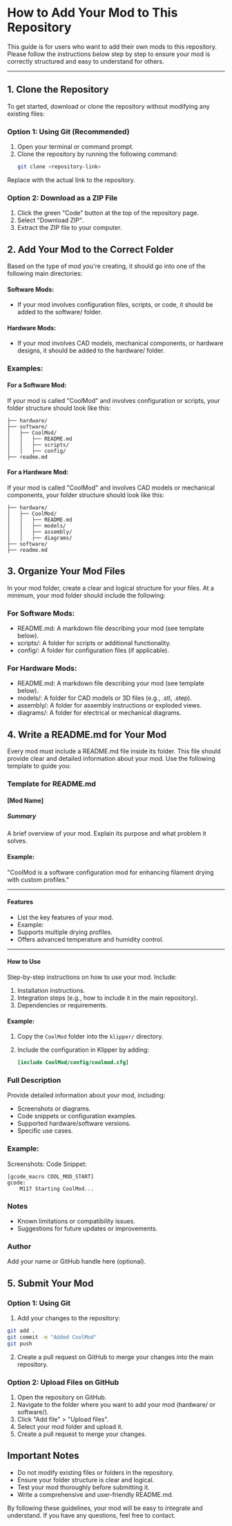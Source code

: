 # How to Add Your Mod to This Repository

This guide is for users who want to add their own mods to this repository. Please follow the instructions below step by step to ensure your mod is correctly structured and easy to understand for others.

---

## 1. Clone the Repository

To get started, download or clone the repository without modifying any existing files:

### Option 1: Using Git (Recommended)

1. Open your terminal or command prompt.
2. Clone the repository by running the following command:
   ```bash
   git clone <repository-link>

Replace <repository-link> with the actual link to the repository.

### Option 2: Download as a ZIP File

1. Click the green "Code" button at the top of the repository page.
2. Select "Download ZIP".
3. Extract the ZIP file to your computer.


## 2. Add Your Mod to the Correct Folder

Based on the type of mod you're creating, it should go into one of the following main directories:

#### Software Mods:

- If your mod involves configuration files, scripts, or code, it should be added to the software/ folder.

#### Hardware Mods:

- If your mod involves CAD models, mechanical components, or hardware designs, it should be added to the hardware/ folder.

### Examples:

#### For a Software Mod:
If your mod is called "CoolMod" and involves configuration or scripts, your folder structure should look like this:

```
├── hardware/
├── software/
│   ├── CoolMod/
│   │   ├── README.md
│   │   ├── scripts/
│   │   ├── config/
├── readme.md

```

#### For a Hardware Mod:
If your mod is called "CoolMod" and involves CAD models or mechanical components, your folder structure should look like this:
```
├── hardware/
│   ├── CoolMod/
│   │   ├── README.md
│   │   ├── models/
│   │   ├── assembly/
│   │   ├── diagrams/
├── software/
├── readme.md

```
## 3. Organize Your Mod Files

In your mod folder, create a clear and logical structure for your files. At a minimum, your mod folder should include the following:

### For Software Mods:

- README.md: A markdown file describing your mod (see template below).
- scripts/: A folder for scripts or additional functionality.
- config/: A folder for configuration files (if applicable).

### For Hardware Mods:

- README.md: A markdown file describing your mod (see template below).
- models/: A folder for CAD models or 3D files (e.g., .stl, .step).
- assembly/: A folder for assembly instructions or exploded views.
- diagrams/: A folder for electrical or mechanical diagrams.

## 4. Write a README.md for Your Mod

Every mod must include a README.md file inside its folder. This file should provide clear and detailed information about your mod. Use the following template to guide you:

### Template for README.md


#### [Mod Name]

##### Summary
A brief overview of your mod. Explain its purpose and what problem it solves.

#### Example:
"CoolMod is a software configuration mod for enhancing filament drying with custom profiles."

---

#### Features
- List the key features of your mod.
- Example:
- Supports multiple drying profiles.
- Offers advanced temperature and humidity control.

---

#### How to Use
Step-by-step instructions on how to use your mod. Include:
1. Installation instructions.
2. Integration steps (e.g., how to include it in the main repository).
3. Dependencies or requirements.

#### Example:
1. Copy the `CoolMod` folder into the `klipper/` directory.
2. Include the configuration in Klipper by adding:

   ```ini
   [include CoolMod/config/coolmod.cfg]
   ```


### Full Description

Provide detailed information about your mod, including:

- Screenshots or diagrams.
- Code snippets or configuration examples.
- Supported hardware/software versions.
- Specific use cases.

### Example:
Screenshots:
Code Snippet:

```
[gcode_macro COOL_MOD_START]
gcode:
    M117 Starting CoolMod...
```

### Notes
- Known limitations or compatibility issues.
- Suggestions for future updates or improvements.


### Author

Add your name or GitHub handle here (optional).

## 5. Submit Your Mod

### Option 1: Using Git

1. Add your changes to the repository:

```bash
git add .
git commit -m "Added CoolMod"
git push
```

2. Create a pull request on GitHub to merge your changes into the main repository.

### Option 2: Upload Files on GitHub

1. Open the repository on GitHub.
2. Navigate to the folder where you want to add your mod (hardware/ or software/).
3. Click "Add file" > "Upload files".
4. Select your mod folder and upload it.
5. Create a pull request to merge your changes.

## Important Notes

- Do not modify existing files or folders in the repository.
- Ensure your folder structure is clear and logical.
- Test your mod thoroughly before submitting it.
- Write a comprehensive and user-friendly README.md.

By following these guidelines, your mod will be easy to integrate and understand. If you have any questions, feel free to contact.